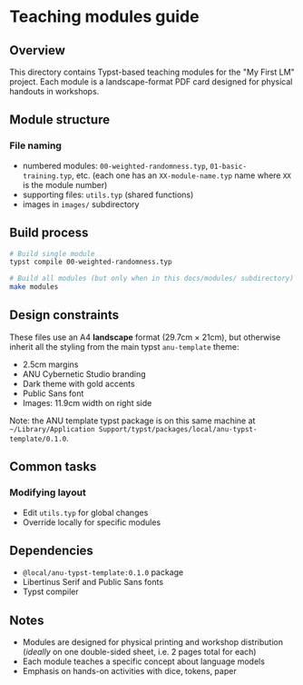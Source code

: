 # Teaching modules guide

## Overview

This directory contains Typst-based teaching modules for the "My First LM"
project. Each module is a landscape-format PDF card designed for physical
handouts in workshops.

## Module structure

### File naming

- numbered modules: `00-weighted-randomness.typ`, `01-basic-training.typ`, etc.
  (each one has an `XX-module-name.typ` name where `XX` is the module number)
- supporting files: `utils.typ` (shared functions)
- images in `images/` subdirectory

## Build process

```bash
# Build single module
typst compile 00-weighted-randomness.typ

# Build all modules (but only when in this docs/modules/ subdirectory)
make modules
```

## Design constraints

These files use an A4 **landscape** format (29.7cm × 21cm), but otherwise
inherit all the styling from the main typst `anu-template` theme:

- 2.5cm margins
- ANU Cybernetic Studio branding
- Dark theme with gold accents
- Public Sans font
- Images: 11.9cm width on right side

Note: the ANU template typst package is on this same machine at
`~/Library/Application Support/typst/packages/local/anu-typst-template/0.1.0`.

## Common tasks

### Modifying layout

- Edit `utils.typ` for global changes
- Override locally for specific modules

## Dependencies

- `@local/anu-typst-template:0.1.0` package
- Libertinus Serif and Public Sans fonts
- Typst compiler

## Notes

- Modules are designed for physical printing and workshop distribution
  (_ideally_ on one double-sided sheet, i.e. 2 pages total for each)
- Each module teaches a specific concept about language models
- Emphasis on hands-on activities with dice, tokens, paper
